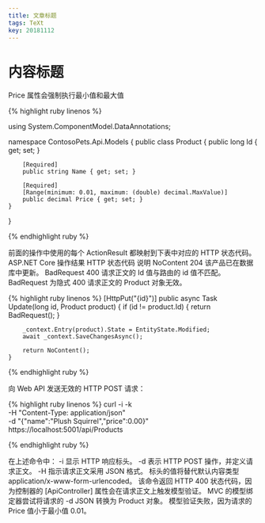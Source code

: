 ```yaml
---
title: 文章标题
tags: TeXt
key: 20181112
---
```


内容标题
===============

Price 属性会强制执行最小值和最大值

{% highlight ruby linenos %}

using System.ComponentModel.DataAnnotations;

namespace ContosoPets.Api.Models
{
    public class Product
    {
        public long Id { get; set; }

        [Required]
        public string Name { get; set; }

        [Required]
        [Range(minimum: 0.01, maximum: (double) decimal.MaxValue)]
        public decimal Price { get; set; }
    }
}

{% endhighlight ruby %}



前面的操作中使用的每个 ActionResult 都映射到下表中对应的 HTTP 状态代码。
ASP.NET Core
操作结果 HTTP 状态代码 说明
NoContent 204 该产品已在数据库中更新。
BadRequest 400 请求正文的 Id 值与路由的 id 值不匹配。
BadRequest 为隐式 400 请求正文的 Product 对象无效。

{% highlight ruby linenos %}
[HttpPut("{id}")]
	public async Task<IActionResult> Update(long id, Product product)
	{
		if (id != product.Id)
		{
			return BadRequest();
		}

		_context.Entry(product).State = EntityState.Modified;
		await _context.SaveChangesAsync();

		return NoContent();
	}
{% endhighlight ruby %}



向 Web API 发送无效的 HTTP POST 请求：

{% highlight ruby linenos %}
curl -i -k \
    -H "Content-Type: application/json" \
    -d "{\"name\":\"Plush Squirrel\",\"price\":0.00}" \
    https://localhost:5001/api/Products
	
{% endhighlight ruby %}

在上述命令中：
-i 显示 HTTP 响应标头。
-d 表示 HTTP POST 操作，并定义请求正文。
-H 指示请求正文采用 JSON 格式。 标头的值将替代默认内容类型 application/x-www-form-urlencoded。
该命令返回 HTTP 400 状态代码，因为控制器的 [ApiController] 属性会在请求正文上触发模型验证。 MVC 的模型绑定器尝试将请求的 -d JSON 转换为 Product 对象。 模型验证失败，因为请求的 Price 值小于最小值 0.01。
